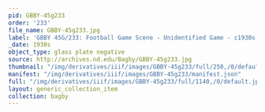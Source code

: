 ```yaml
---
pid: GBBY-45g233
order: '233'
file_name: GBBY-45g233.jpg
label: 'GBBY 45G/233: Football Game Scene - Unidentified Game - c1930s'
_date: 1930s
object_type: glass plate negative
source: http://archives.nd.edu/Bagby/GBBY-45g233.jpg
thumbnail: "/img/derivatives/iiif/images/GBBY-45g233/full/250,/0/default.jpg"
manifest: "/img/derivatives/iiif/images/GBBY-45g233/manifest.json"
full: "/img/derivatives/iiif/images/GBBY-45g233/full/1140,/0/default.jpg"
layout: generic_collection_item
collection: bagby
---
```

